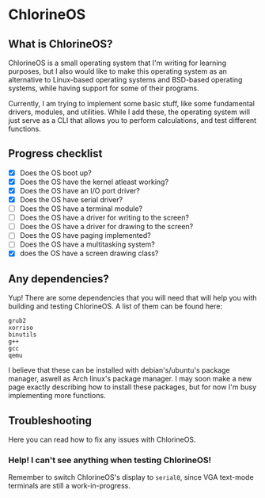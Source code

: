 # ChlorineOS

## What is ChlorineOS?

ChlorineOS is a small operating system that I'm writing for learning purposes, but I also would like to make this operating system as an alternative to Linux-based operating systems and BSD-based operating systems, while having support for some of their programs.

Currently, I am trying to implement some basic stuff, like some fundamental drivers, modules, and utilities. While I add these, the operating system will just serve as a CLI that allows you to perform calculations, and test different functions.

## Progress checklist

- [x] Does the OS boot up?
- [x] Does the OS have the kernel atleast working?
- [x] Does the OS have an I/O port driver?
- [x] Does the OS have serial driver?
- [ ] Does the OS have a terminal module?
- [ ] Does the OS have a driver for writing to the screen?
- [ ] Does the OS have a driver for drawing to the screen?
- [ ] Does the OS have paging implemented?
- [ ] Does the OS have a multitasking system?
- [x] does the OS have a screen drawing class?

## Any dependencies?

Yup! There are some dependencies that you will need that will help you with building and testing ChlorineOS. A list of them can be found here:

```
grub2
xorriso
binutils
g++
gcc
qemu
```

I believe that these can be installed with debian's/ubuntu's package manager, aswell as Arch linux's package manager. I may soon make a new page exactly describing how to install these packages, but for now I'm busy implementing more functions.

## Troubleshooting

Here you can read how to fix any issues with ChlorineOS.

### Help! I can't see anything when testing ChlorineOS!
Remember to switch ChlorineOS's display to `serial0`, since VGA text-mode terminals are still a work-in-progress.